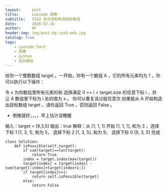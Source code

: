 ```yaml
---
layout:     post
title:      Leecode 周赛
subtitle:   5343 多次求和构造目标数组
date:       2020-02-16
author:     WY
header-img: img/post-bg-ios9-web.jpg
catalog: true
tags:
    - Leecode_hard
    - 周赛
    - python
    - 反向模拟
---
```


给你一个整数数组 target 。一开始，你有一个数组 A ，它的所有元素均为 1 ，你可以执行以下操作：

令 x 为你数组里所有元素的和
选择满足 0 <= i < target.size 的任意下标 i ，并让 A 数组里下标为 i 处的值为 x 。
你可以重复该过程任意次
如果能从 A 开始构造出目标数组 target ，请你返回 True ，否则返回 False 。

- 倒推就好，，，，早上估计没睡醒

输入：target = [9,3,5]
输出：true
解释：从 [1, 1, 1] 开始
[1, 1, 1], 和为 3 ，选择下标 1
[1, 3, 1], 和为 5， 选择下标 2
[1, 3, 5], 和为 9， 选择下标 0
[9, 3, 5] 完成


```
class Solution:
    def isPossible(self,target):
        if sum(target)==len(target):
            return True
        index = target.index(max(target))
        target[index] = target[index] - sum(target[:index]+target[index+1:])
        if target[index]>=1:
            return self.isPossible(target)
        else:
            return False
```